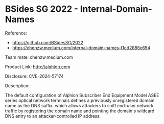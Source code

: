 # BSides SG 2022 - Internal-Domain-Names

Reference: 
 - https://github.com/BSidesSG/2022
 - https://chenzw.medium.com/internal-domain-names-f1cd2886c654

Team mate: chenzw.medium.com

Product Link: http://alphion.com

Disclosure: CVE-2024-57174

Description: 

The default configuration of Alphion Subscriber End Equipment Model ASEE series optical network terminals defines a previously unregistered domain name as the DNS suffix, which allows attackers to sniff end-user network traffic by registering the domain name and pointing the domain's wildcard DNS entry to an attacker-controlled IP address.


